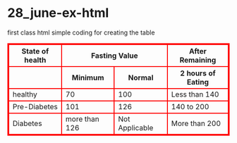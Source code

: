 # 28_june-ex-html
first class html simple coding for creating the table

<!DOCTYPE html>
<html lang="en">
<head>
    <meta charset="UTF-8">
    <meta http-equiv="X-UA-Compatible" content="IE=edge">
    <meta name="viewport" content="width=device-width, initial-scale=1.0">
    <title>Document</title>
    <style>
        table,th,td{
            border:2px solid red;
            border-collapse:collapse;
        }
    </style>
</head>
<body>
    <table>
        <thead>
            <tr>
                <th>State of health</th>
                <th colspan="2">Fasting Value</th>
                <th colspan="1">After Remaining</th>
            </tr>
        </thead>
        <tbody>
            <tr>
                <td></td>
                <th>Minimum </th>
                <th>Normal</th>
                <th>2 hours of Eating</th>
            </tr>
            <tr>
                <td>healthy</td>
                <td>70</td>
                <td>100</td>
                <td>Less than 140</td>
            </tr>
            <tr>
                <td>Pre-Diabetes</td>
                <td>101</td>
                <td>126</td>
                <td>140 to 200</td>
            </tr>
            <tr>
                <td>Diabetes</td>
                <td>more than 126</td>
                <td>Not Applicable</td>
                <td>More than 200</td>
            </tr>
    </tbody>
    </table>
</body>
</html>
